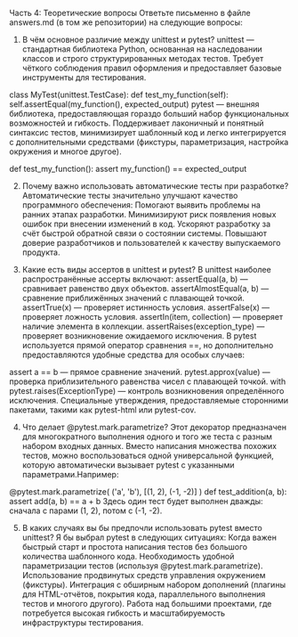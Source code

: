 Часть 4: Теоретические вопросы
Ответьте письменно в файле answers.md (в том же репозитории) на следующие вопросы:

1. В чём основное различие между unittest и pytest?
   unittest — стандартная библиотека Python, основанная на наследовании классов и строго структурированных методах тестов. Требует чёткого соблюдения правил оформления и предоставляет базовые инструменты для тестирования.

class MyTest(unittest.TestCase):
    def test_my_function(self):
        self.assertEqual(my_function(), expected_output)
pytest — внешняя библиотека, предоставляющая гораздо больший набор функциональных возможностей и гибкость. Поддерживает лаконичный и понятный синтаксис тестов, минимизирует шаблонный код и легко интегрируется с дополнительными средствами (фикстуры, параметризация, настройка окружения и многое другое).

def test_my_function():
    assert my_function() == expected_output
    
2. Почему важно использовать автоматические тесты при разработке?
   Автоматические тесты значительно улучшают качество программного обеспечения:
Помогают выявить проблемы на ранних этапах разработки.
Минимизируют риск появления новых ошибок при внесении изменений в код.
Ускоряют разработку за счёт быстрой обратной связи о состоянии системы.
Повышают доверие разработчиков и пользователей к качеству выпускаемого продукта.

3. Какие есть виды ассертов в unittest и pytest?
   В unittest наиболее распространённые ассерты включают:
assertEqual(a, b) — сравнивает равенство двух объектов.
assertAlmostEqual(a, b) — сравнение приближённых значений с плавающей точкой.
assertTrue(x) — проверяет истинность условия.
assertFalse(x) — проверяет ложность условия.
assertIn(item, collection) — проверяет наличие элемента в коллекции.
assertRaises(exception_type) — проверяет возникновение ожидаемого исключения.
  В pytest используется прямой оператор сравнения ==, но дополнительно предоставляются удобные средства для особых случаев:

assert a == b — прямое сравнение значений.
pytest.approx(value) — проверка приблизительного равенства чисел с плавающей точкой.
with pytest.raises(ExceptionType) — контроль возникновения определённого исключения.
Специальные утверждения, предоставляемые сторонними пакетами, такими как pytest-html или pytest-cov.

4. Что делает @pytest.mark.parametrize?
   Этот декоратор предназначен для многократного выполнения одного и того же теста с разным набором входных данных. Вместо написания множества похожих тестов, можно воспользоваться одной универсальной функцией, которую автоматически вызывает pytest с указанными параметрами.Например:

@pytest.mark.parametrize(
    ('a', 'b'), [(1, 2), (-1, -2)]
)
def test_addition(a, b):
    assert add(a, b) == a + b
Здесь один тест будет выполнен дважды: сначала с парами (1, 2), потом с (-1, -2).

5. В каких случаях вы бы предпочли использовать pytest вместо unittest?
  Я бы выбрал pytest в следующих ситуациях:
Когда важен быстрый старт и простота написания тестов без большого количества шаблонного кода.
Необходимость удобной параметризации тестов (используя @pytest.mark.parametrize).
Использование продвинутых средств управления окружением (фикстуры).
Интеграция с обширным набором дополнений (плагины для HTML-отчётов, покрытия кода, параллельного выполнения тестов и многого другого).
Работа над большими проектами, где потребуется высокая гибкость и масштабируемость инфраструктуры тестирования.
